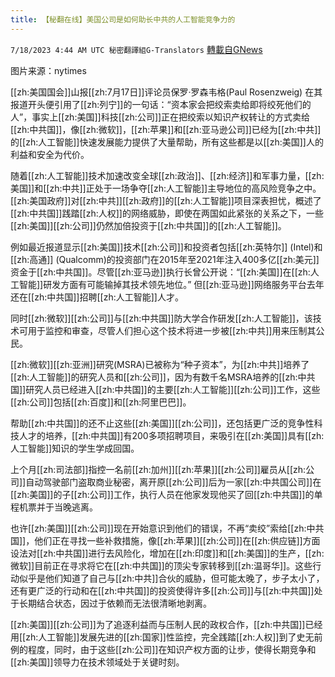 ```yaml
---
title: 【秘翻在线】美国公司是如何助长中共的人工智能竞争力的
---
```

`7/18/2023 4:44 AM UTC 秘密翻譯組G-Translators` [轉載自GNews](https://gnews.org/articles/1467958)

图片来源：nytimes

[[zh:美国国会]]山报[[zh:7月17日]]评论员保罗·罗森韦格(Paul Rosenzweig) 在其报道开头便引用了[[zh:列宁]]的一句话：“资本家会把绞索卖给即将绞死他们的人”，事实上[[zh:美国]]科技[[zh:公司]]正在把绞索以知识产权转让的方式卖给[[zh:中共国]]，像[[zh:微软]]，[[zh:苹果]]和[[zh:亚马逊公司]]已经为[[zh:中共]]的[[zh:人工智能]]快速发展能力提供了大量帮助，所有这些都是以[[zh:美国]]人的利益和安全为代价。

随着[[zh:人工智能]]技术加速改变全球[[zh:政治]]、[[zh:经济]]和军事力量，[[zh:美国]]和[[zh:中共]]正处于一场争夺[[zh:人工智能]]主导地位的高风险竞争之中。[[zh:美国政府]]对[[zh:中共]][[zh:政府]]的[[zh:人工智能]]项目深表担忧，概述了[[zh:中共国]]践踏[[zh:人权]]的网络威胁，即使在两国如此紧张的关系之下，一些[[zh:美国]][[zh:公司]]仍然加倍投资于[[zh:中共国]]的[[zh:人工智能]]。

例如最近报道显示[[zh:美国]]技术[[zh:公司]]和投资者包括[[zh:英特尔]] (Intel)和[[zh:高通]] (Qualcomm)的投资部门在2015年至2021年注入400多亿[[zh:美元]]资金于[[zh:中共国]]。尽管[[zh:亚马逊]]执行长曾公开说：“[[zh:美国]]在[[zh:人工智能]]研发方面有可能输掉其技术领先地位。” 但[[zh:亚马逊]]网络服务平台去年还在[[zh:中共国]]招聘[[zh:人工智能]]人才。

同时[[zh:微软]][[zh:公司]]与[[zh:中共国]]防大学合作研发[[zh:人工智能]]，该技术可用于监控和审查，尽管人们担心这个技术将进一步被[[zh:中共]]用来压制其公民。

[[zh:微软]][[zh:亚洲]]研究(MSRA)已被称为“种子资本”，为[[zh:中共]]培养了[[zh:人工智能]]的研究人员和[[zh:公司]]，因为有数千名MSRA培养的[[zh:中共国]]研究人员已经进入[[zh:中共国]]的主要[[zh:人工智能]][[zh:公司]]工作，这些[[zh:公司]]包括[[zh:百度]]和[[zh:阿里巴巴]]。

帮助[[zh:中共国]]的还不止这些[[zh:美国]][[zh:公司]]，还包括更广泛的竞争性科技人才的培养，[[zh:中共国]]有200多项招聘项目，来吸引在[[zh:美国]]具有[[zh:人工智能]]知识的学生学成回国。

上个月[[zh:司法部]]指控一名前[[zh:加州]][[zh:苹果]][[zh:公司]]雇员从[[zh:公司]]自动驾驶部门盗取商业秘密，离开原[[zh:公司]]后为一家[[zh:中共国公司]]在[[zh:美国]]的子[[zh:公司]]工作，执行人员在他家发现他买了回[[zh:中共国]]的单程机票并于当晚逃离。

也许[[zh:美国]][[zh:公司]]现在开始意识到他们的错误，不再“卖绞”索给[[zh:中共国]]，他们正在寻找一些补救措施，像[[zh:苹果]][[zh:公司]]在[[zh:供应链]]方面设法对[[zh:中共国]]进行去风险化，增加在[[zh:印度]]和[[zh:美国]]的生产，[[zh:微软]]目前正在寻求将它在[[zh:中共国]]的顶尖专家转移到[[zh:温哥华]]。这些行动似乎是他们知道了自己与[[zh:中共]]合伙的威胁，但可能太晚了，步子太小了，还有更广泛的行动和在[[zh:中共国]]的投资使得许多[[zh:公司]]与[[zh:中共国]]处于长期结合状态，因过于依赖而无法很清晰地剥离。

[[zh:美国]][[zh:公司]]为了追逐利益而与压制人民的政权合作，[[zh:中共国]]已经用[[zh:人工智能]]发展先进的[[zh:国家]]性监控，完全践踏[[zh:人权]]到了史无前例的程度，同时，由于这些[[zh:公司]]在知识产权方面的让步，使得长期竞争和[[zh:美国]]领导力在技术领域处于关键时刻。
